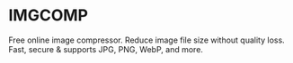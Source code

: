 # IMGCOMP
Free online image compressor. Reduce image file size without quality loss. Fast, secure &amp; supports JPG, PNG, WebP, and more.
